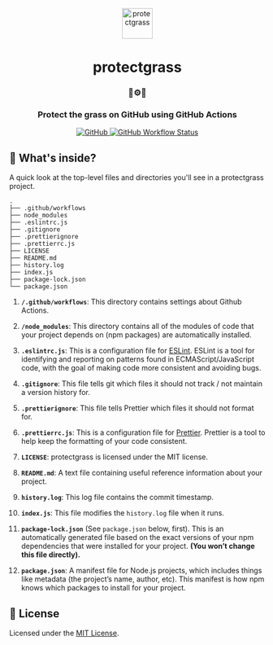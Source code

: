 <p align="center">
  <img alt="protectgrass" src="https://protectgrass-bucket.s3.ap-northeast-2.amazonaws.com/assets/images/octocat.png" width="60" />
</p>
<h1 align="center">
  protectgrass
</h1>

<h3 align="center">
  🌿⚙️🤖
</h3>

<h3 align="center">
  Protect the grass on GitHub using GitHub Actions
</h3>

<p align="center">
  <a href="LICENSE">
    <img alt="GitHub" src="https://img.shields.io/github/license/jongwooo/protectgrass?color=blue">
  </a>
  <a href="https://github.com/jongwooo/protectgrass/actions?query=workflow%3A%22Protect+Grass%22">
    <img alt="GitHub Workflow Status" src="https://github.com/jongwooo/protectgrass/workflows/Protect%20Grass/badge.svg">
  </a>
</p>

## 🧐 What's inside?

A quick look at the top-level files and directories you'll see in a protectgrass project.

    .
    ├── .github/workflows
    ├── node_modules
    ├── .eslintrc.js
    ├── .gitignore
    ├── .prettierignore
    ├── .prettierrc.js
    ├── LICENSE
    ├── README.md
    ├── history.log
    ├── index.js
    ├── package-lock.json
    └── package.json

1.  **`/.github/workflows`**: This directory contains settings about Github Actions.

2.  **`/node_modules`**: This directory contains all of the modules of code that your project depends on (npm packages) are automatically installed.

3.  **`.eslintrc.js`**: This is a configuration file for [ESLint](https://eslint.org/). ESLint is a tool for identifying and reporting on patterns found in ECMAScript/JavaScript code, with the goal of making code more consistent and avoiding bugs.

4.  **`.gitignore`**: This file tells git which files it should not track / not maintain a version history for.

5.  **`.prettierignore`**: This file tells Prettier which files it should not format for.

6.  **`.prettierrc.js`**: This is a configuration file for [Prettier](https://prettier.io/). Prettier is a tool to help keep the formatting of your code consistent.

7.  **`LICENSE`**: protectgrass is licensed under the MIT license.

8.  **`README.md`**: A text file containing useful reference information about your project.

9.  **`history.log`**: This log file contains the commit timestamp.

10. **`index.js`**: This file modifies the `history.log` file when it runs.

11. **`package-lock.json`** (See `package.json` below, first). This is an automatically generated file based on the exact versions of your npm dependencies that were installed for your project. **(You won’t change this file directly).**

12. **`package.json`**: A manifest file for Node.js projects, which includes things like metadata (the project’s name, author, etc). This manifest is how npm knows which packages to install for your project.

## 📝 License

Licensed under the [MIT License](LICENSE).
